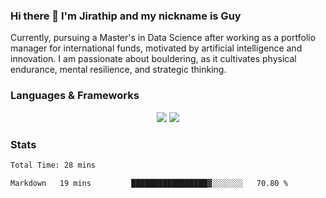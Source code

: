 ### Hi there 👋 I'm Jirathip and my nickname is Guy


Currently, pursuing a Master's in Data Science after working as a portfolio manager for international funds, motivated by artificial intelligence and innovation. I am passionate about bouldering, as it cultivates physical endurance, mental resilience, and strategic thinking.


### Languages & Frameworks


<div align="center">
    <img src="https://skillicons.dev/icons?i=py,ts,js,html,css,rust" />
    <img src="https://skillicons.dev/icons?i=pytorch,tensorflow,postgres,redis,fastapi,react" /><br>
</div>


### Stats

<!--START_SECTION:waka-->

```txt
Total Time: 28 mins

Markdown   19 mins         █████████████████▓░░░░░░░   70.80 %
```

<!--END_SECTION:waka-->
